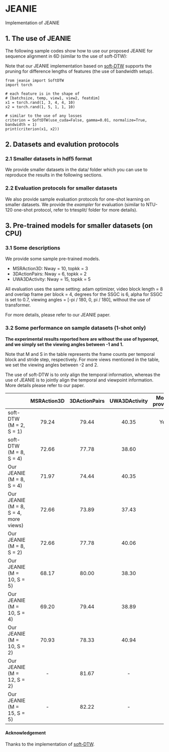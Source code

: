 # JEANIE
Implementation of JEANIE

## 1. The use of JEANIE

The following sample codes show how to use our proposed JEANIE for sequence alignment in 6D (similar to the use of soft-DTW):

Note that our JEANIE implementation based on [soft-DTW](https://github.com/Maghoumi/pytorch-softdtw-cuda) supports the pruning for difference lengths of features (the use of bandwidth setup).

```
from jeanie import SoftDTW
import torch

# each feature is in the shape of
# [batchsize, temp, view1, view2, featdim]
x1 = torch.rand(1, 3, 4, 4, 10)
x2 = torch.rand(1, 5, 1, 1, 10)

# similar to the use of any losses
criterion = SoftDTW(use_cuda=False, gamma=0.01, normalize=True, bandwidth = 1)
print(criterion(x1, x2))
```

## 2. Datasets and evalution protocols

### 2.1 Smaller datasets in hdf5 format

We provide smaller datasets in the data/ folder which you can use to reproduce the results in the following sections.

### 2.2 Evaluation protocols for smaller datasets

We also provide sample evaluation protocols for one-shot learning on smaller datasets. We provide the *exampler* for evaluation (similar to NTU-120 one-shot protocol, refer to trtesplit/ folder for more details).

## 3. Pre-trained models for smaller datasets (on CPU)

### 3.1 Some descriptions

We provide some sample pre-trained models. 

- MSRAction3D: Nway = 10, topkk = 3
- 3DActionPairs: Nway = 6, topkk = 2
- UWA3DActivity: Nway = 15, topkk = 5

All evaluation uses the same setting: adam optimizer, video block length = 8 and overlap frame per block = 4, degrees for the SSGC is 6, alpha for SSGC is set to 0.7, viewing angles = [-pi / 180, 0, pi / 180], without the use of transformer.

For more details, please refer to our JEANIE paper.

### 3.2 Some performance on sample datasets (1-shot only)

**The experimental results reported here are without the use of hyperopt, and we simply set the viewing angles between -1 and 1.**

Note that M and S in the table represents the frame counts per temporal block and stride step, respectively. For more views mentioned in the table, we set the viewing angles between -2 and 2.

The use of soft-DTW is to only align the temporal information, whereas the use of JEANIE is to jointly align the temporal and viewpoint information. More details please refer to our paper.

|   | MSRAction3D | 3DActionPairs | UWA3DActivity | Model provided|
| ------------- | :---: | :---: | :---: | :---: |
| soft-DTW (M = 2, S = 1)  |  79.24 |  79.44 |  40.35 | Yes |
| soft-DTW (M = 8, S = 4)  | 72.66  |  77.78 |  38.60 | |
| Our JEANIE (M = 8, S = 4)  |  71.97 |  74.44 |  40.35 | |
| Our JEANIE (M = 8, S = 4, more views)  |  72.66 |  73.89 |  37.43 | |
| Our JEANIE (M = 8, S = 2) | 72.66  |  77.78 | 40.06  | |
| Our JEANIE (M = 10, S = 5) |  68.17 |  80.00 |  38.30 | |
| Our JEANIE (M = 10, S = 4) |  69.20 |  79.44 |  38.89 | |
| Our JEANIE (M = 10, S = 2) |  70.93 |  78.33 |  40.94 | |
| Our JEANIE (M = 12, S = 2) |  - |  81.67 |  - | |
| Our JEANIE (M = 15, S = 5) |  - |  82.22 | -  | |

#### Acknowledgement
Thanks to the implementation of [soft-DTW](https://github.com/Maghoumi/pytorch-softdtw-cuda).
